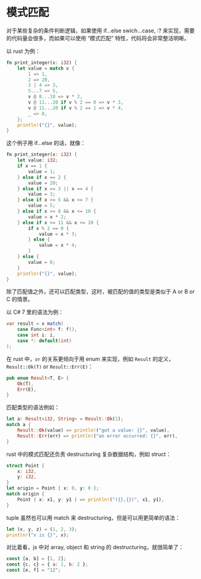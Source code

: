 # 模式匹配

对于某些复杂的条件判断逻辑，如果使用 if...else swich...case, :? 来实现，需要的代码量会很多，而如果可以使用 “模式匹配” 特性，代码将会非常整洁明晰。

以 rust 为例：

```rust
fn print_integer(x: i32) {
    let value = match x {
        1 => 1,
        2 => 20,
        3 | 4 => 3,
        5...7 => 5,
        v @ 8...10 => v * 2,
        v @ 11...20 if v % 2 == 0 => v * 3,
        v @ 11...20 if v % 2 == 1 => v * 4,
        _ => 0,
    };
    println!("{}", value);
}
```

这个例子用 if...else 的话，就像：

```rust
fn print_integer(x: i32) {
    let value: i32;
    if x == 1 {
        value = 1;
    } else if x == 2 {
        value = 20;
    } else if x == 3 || x == 4 {
        value = 3;
    } else if x >= 5 && x <= 7 {
        value = 5;
    } else if x >= 8 && x <= 10 {
        value = x * 2;
    } else if x >= 11 && x <= 20 {
        if x % 2 == 0 {
            value = x * 3;
        } else {
            value = x * 4;
        }
    } else {
        value = 0;
    }
    println!("{}", value);
}
```

除了匹配值之外，还可以匹配类型，这时，被匹配的值的类型是类似于 A or B or C 的情景。

以 C# 7 里的语法为例：

```c#
var result = x match(
    case Func<int> f: f(),
    case int i: i,
    case *: default(int)
);
```

在 rust 中，`or` 的关系更倾向于用 enum 来实现，例如 `Result` 的定义，`Result::Ok(T)` or `Result::Err(E)`：

```rust
pub enum Result<T, E> {
    Ok(T),
    Err(E),
}
```

匹配类型的语法例如：

```rust
let a: Result<i32, String> = Result::Ok(1);
match a {
    Result::Ok(value) => println!("got a value: {}", value),
    Result::Err(err) => println!("an error occurred: {}", err),
}
```

rust 中的模式匹配还负责 destructuring 复杂数据结构，例如 struct：

```rust
struct Point {
    x: i32,
    y: i32,
}
let origin = Point { x: 0, y: 0 };
match origin {
    Point { x: x1, y: y1 } => println!("({},{})", x1, y1),
}
```

tuple 虽然也可以用 match 来 destructuring，但是可以用更简单的语法：

```rust
let (x, y, z) = (1, 2, 3);
println!("x is {}", x);
```

对比着看，js 中对 array, object 和 string 的 destructuring，就很简单了：

```js
const [a, b] = [1, 2];
const {c, c} = { a: 1, b: 2 };
const [e, f] = "12";
```
